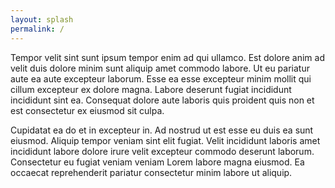 ```yaml
---
layout: splash
permalink: /
---
```

Tempor velit sint sunt ipsum tempor enim ad qui ullamco. Est dolore anim ad velit duis dolore minim sunt aliquip amet commodo labore. Ut eu pariatur aute ea aute excepteur laborum. Esse ea esse excepteur minim mollit qui cillum excepteur ex dolore magna. Labore deserunt fugiat incididunt incididunt sint ea. Consequat dolore aute laboris quis proident quis non et est consectetur ex eiusmod sit culpa.

Cupidatat ea do et in excepteur in. Ad nostrud ut est esse eu duis ea sunt eiusmod. Aliquip tempor veniam sint elit fugiat. Velit incididunt laboris amet incididunt labore dolore irure velit excepteur commodo deserunt laborum. Consectetur eu fugiat veniam veniam Lorem labore magna eiusmod. Ea occaecat reprehenderit pariatur consectetur minim labore ut aliquip.
